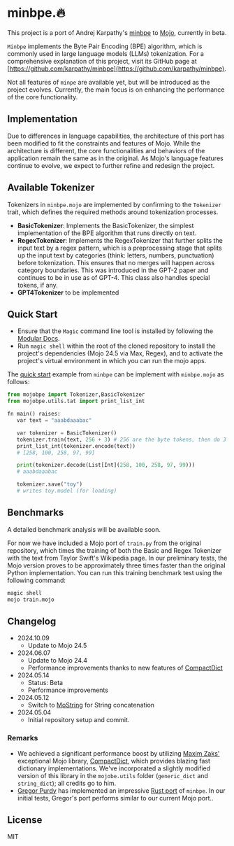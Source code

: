# minbpe.🔥

This project is a port of Andrej Karpathy's [minbpe](https://github.com/karpathy/minbpe) to [Mojo](https://docs.modular.com/mojo), currently in beta.

`Minbpe` implements the Byte Pair Encoding (BPE) algorithm, which is commonly used in large language models (LLMs) tokenization. For a comprehensive explanation of this project, visit its GitHub page at [https://github.com/karpathy/minbpe](https://github.com/karpathy/minbpe).

Not all features of `minpe` are available yet, but will be introduced as the project evolves. Currently, the main focus is on enhancing the performance of the core functionality.

## Implementation

Due to differences in language capabilities, the architecture of this port has been modified to fit the constraints and features of Mojo. While the architecture is different, the core functionalities and behaviors of the application remain the same as in the original. As Mojo's language features continue to evolve, we expect to further refine and redesign the project.

## Available Tokenizer

Tokenizers in `minbpe.mojo` are implemented by confirming to the `Tokenizer` trait, which defines the required methods around tokenization processes.

- **BasicTokenizer**: Implements the BasicTokenizer, the simplest implementation of the BPE algorithm that runs directly on text.
- **RegexTokenizer**: Implements the RegexTokenizer that further splits the input text by a regex pattern, which is a preprocessing stage that splits up the input text by categories (think: letters, numbers, punctuation) before tokenization. This ensures that no merges will happen across category boundaries. This was introduced in the GPT-2 paper and continues to be in use as of GPT-4. This class also handles special tokens, if any.
- **GPT4Tokenizer** to be implemented

## Quick Start

- Ensure that the `Magic` command line tool is installed by following the [Modular Docs](https://docs.modular.com/magic).
- Run `magic shell` within the root of the cloned repository to install the project's dependencies (Mojo 24.5 via Max, Regex), and to activate the project's virtual environment in which you can run the mojo apps.

The [quick start](https://github.com/karpathy/minbpe?tab=readme-ov-file#quick-start) example from `minbpe` can be implement with `minbpe.mojo` as follows:

 ```python
from mojobpe import Tokenizer,BasicTokenizer
from mojobpe.utils.tat import print_list_int

fn main() raises:
    var text = "aaabdaaabac"

    var tokenizer = BasicTokenizer()
    tokenizer.train(text, 256 + 3) # 256 are the byte tokens, then do 3 merges
    print_list_int(tokenizer.encode(text))
    # [258, 100, 258, 97, 99]

    print(tokenizer.decode(List[Int](258, 100, 258, 97, 99)))
    # aaabdaaabac

    tokenizer.save("toy")
    # writes toy.model (for loading) 
```

## Benchmarks

A detailed benchmark analysis will be available soon.

For now we have included a Mojo port of `train.py` from the original repository, which times the training of both the Basic and Regex Tokenizer with the text from Taylor Swift's Wikipedia page. In our preliminary tests, the Mojo version proves to be approximately three times faster than the original Python implementation. You can run this training benchmark test using the following command:

```bash
magic shell
mojo train.mojo
```

## Changelog

- 2024.10.09
  - Update to Mojo 24.5
- 2024.06.07
  - Update to Mojo 24.4
  - Performance improvements thanks to new features of [CompactDict](https://github.com/mzaks/compact-dict)
- 2024.05.14
  - Status: Beta
  - Performance improvements
- 2024.05.12
  - Switch to [MoString](https://github.com/dorjeduck/mostring) for String concatenation
- 2024.05.04
  - Initial repository setup and commit.

### Remarks

- We achieved a significant performance boost by utilizing [Maxim Zaks'](https://github.com/mzaks) exceptional Mojo library, [CompactDict](https://github.com/mzaks/compact-dict), which provides blazing fast dictionary implementations. We've incorporated a slightly modified version of this library in the `mojobe.utils` folder (`generic_dict` and `string_dict`); all credits go to him.
- [Gregor Purdy](https://github.com/gnp) has implemented an impressive [Rust port](https://github.com/gnp/minbpe-rs) of `minbpe`. In our initial tests, Gregor's port performs similar to our current Mojo port..

## License

MIT
